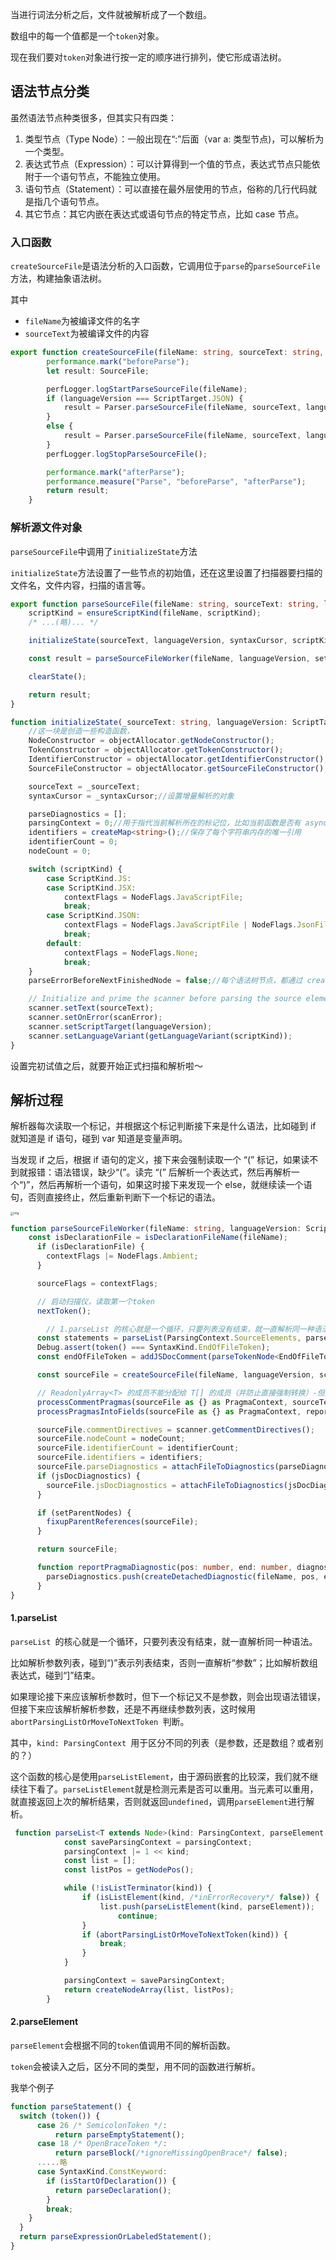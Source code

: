  当进行词法分析之后，文件就被解析成了一个数组。

数组中的每一个值都是一个`token`对象。

现在我们要对`token`对象进行按一定的顺序进行排列，使它形成语法树。

## 语法节点分类

虽然语法节点种类很多，但其实只有四类：

1. 类型节点（Type Node）：一般出现在“:”后面（var a: 类型节点)，可以解析为一个类型。
2. 表达式节点（Expression）：可以计算得到一个值的节点，表达式节点只能依附于一个语句节点，不能独立使用。
3. 语句节点（Statement）：可以直接在最外层使用的节点，俗称的几行代码就是指几个语句节点。
4. 其它节点：其它内嵌在表达式或语句节点的特定节点，比如 case 节点。

### 入口函数

`createSourceFile`是语法分析的入口函数，它调用位于`parse`的`parseSourceFile`方法，构建抽象语法树。

其中

- `fileName`为被编译文件的名字
- `sourceText`为被编译文件的内容

```typescript
export function createSourceFile(fileName: string, sourceText: string, languageVersion: ScriptTarget, setParentNodes = false, scriptKind?: ScriptKind): SourceFile {
        performance.mark("beforeParse");
        let result: SourceFile;

        perfLogger.logStartParseSourceFile(fileName);
        if (languageVersion === ScriptTarget.JSON) {
            result = Parser.parseSourceFile(fileName, sourceText, languageVersion, /*syntaxCursor*/ undefined, setParentNodes, ScriptKind.JSON);
        }
        else {
            result = Parser.parseSourceFile(fileName, sourceText, languageVersion, /*syntaxCursor*/ undefined, setParentNodes, scriptKind);
        }
        perfLogger.logStopParseSourceFile();

        performance.mark("afterParse");
        performance.measure("Parse", "beforeParse", "afterParse");
        return result;
    }
```

### 解析源文件对象

`parseSourceFile`中调用了`initializeState`方法

`initializeState`方法设置了一些节点的初始值，还在这里设置了扫描器要扫描的文件名，文件内容，扫描的语言等。

```typescript
export function parseSourceFile(fileName: string, sourceText: string, languageVersion: ScriptTarget, syntaxCursor: IncrementalParser.SyntaxCursor | undefined, setParentNodes = false, scriptKind?: ScriptKind): SourceFile {
    scriptKind = ensureScriptKind(fileName, scriptKind);
    /* ...(略)... */

    initializeState(sourceText, languageVersion, syntaxCursor, scriptKind);

    const result = parseSourceFileWorker(fileName, languageVersion, setParentNodes, scriptKind);

    clearState();

    return result;
}

function initializeState(_sourceText: string, languageVersion: ScriptTarget, _syntaxCursor: IncrementalParser.SyntaxCursor | undefined, scriptKind: ScriptKind) {
  	//这一块是创造一些构造函数，
    NodeConstructor = objectAllocator.getNodeConstructor();
    TokenConstructor = objectAllocator.getTokenConstructor();
    IdentifierConstructor = objectAllocator.getIdentifierConstructor();
    SourceFileConstructor = objectAllocator.getSourceFileConstructor();

    sourceText = _sourceText;
    syntaxCursor = _syntaxCursor;//设置增量解析的对象

    parseDiagnostics = [];
    parsingContext = 0;//用于指代当前解析所在的标记位，比如当前函数是否有 async，这样可以判断 await 是否合法
    identifiers = createMap<string>();//保存了每个字符串内存的唯一引用
    identifierCount = 0;
    nodeCount = 0;

    switch (scriptKind) {
        case ScriptKind.JS:
        case ScriptKind.JSX:
            contextFlags = NodeFlags.JavaScriptFile;
            break;
        case ScriptKind.JSON:
            contextFlags = NodeFlags.JavaScriptFile | NodeFlags.JsonFile;
            break;
        default:
            contextFlags = NodeFlags.None;
            break;
    }
    parseErrorBeforeNextFinishedNode = false;//每个语法树节点，都通过 createNode 创建，然后结束时会调用 finishNode，如果在解析一个语法树节点时出现错误（可能是词法扫描错误、也可能是语法错误），都会把 parseErrorBeforeNextFinishedNode 改成 true，在 finishNode 中会判断这个变量，然后标记这个语法树节点存在语法错误。TypeScript 比其它语法解析器强大的地方在于碰到语法错误后并不会终止解析，而是尝试修复源码。（因为在编辑器环境，不可能因为存在错误就停止自动补全）。这里标记节点语法错误，是为了下次增量解析时禁止重用此节点。

    // Initialize and prime the scanner before parsing the source elements.
    scanner.setText(sourceText);
    scanner.setOnError(scanError);
    scanner.setScriptTarget(languageVersion);
    scanner.setLanguageVariant(getLanguageVariant(scriptKind));
}
```

设置完初试值之后，就要开始正式扫描和解析啦～

## 解析过程

解析器每次读取一个标记，并根据这个标记判断接下来是什么语法，比如碰到 if 就知道是 if 语句，碰到 var 知道是变量声明。

当发现 if 之后，根据 if 语句的定义，接下来会强制读取一个 “(” 标记，如果读不到就报错：语法错误，缺少“(”。读完 “(” 后解析一个表达式，然后再解析一个“)”，然后再解析一个语句，如果这时接下来发现一个 else，就继续读一个语句，否则直接终止，然后重新判断下一个标记的语法。

<img src="https://img2018.cnblogs.com/i-beta/158732/202002/158732-20200208212256029-1239221510.png" alt="img" style="zoom: 33%;" />

```typescript
function parseSourceFileWorker(fileName: string, languageVersion: ScriptTarget, setParentNodes: boolean, scriptKind: ScriptKind): SourceFile {
    const isDeclarationFile = isDeclarationFileName(fileName);
      if (isDeclarationFile) {
        contextFlags |= NodeFlags.Ambient;
      }

      sourceFlags = contextFlags;

      // 启动扫描仪，读取第一个token
      nextToken();

  		// 1.parseList 的核心就是一个循环，只要列表没有结束，就一直解析同一种语法。
      const statements = parseList(ParsingContext.SourceElements, parseStatement);
      Debug.assert(token() === SyntaxKind.EndOfFileToken);
      const endOfFileToken = addJSDocComment(parseTokenNode<EndOfFileToken>());

      const sourceFile = createSourceFile(fileName, languageVersion, scriptKind, isDeclarationFile, statements, endOfFileToken, sourceFlags);

      // ReadonlyArray<T> 的成员不能分配给 T[] 的成员（并防止直接强制转换）-但这是我们设置这些成员的地方，以便将来它们可以是只读的
      processCommentPragmas(sourceFile as {} as PragmaContext, sourceText);
      processPragmasIntoFields(sourceFile as {} as PragmaContext, reportPragmaDiagnostic);

      sourceFile.commentDirectives = scanner.getCommentDirectives();
      sourceFile.nodeCount = nodeCount;
      sourceFile.identifierCount = identifierCount;
      sourceFile.identifiers = identifiers;
      sourceFile.parseDiagnostics = attachFileToDiagnostics(parseDiagnostics, sourceFile);
      if (jsDocDiagnostics) {
        sourceFile.jsDocDiagnostics = attachFileToDiagnostics(jsDocDiagnostics, sourceFile);
      }

      if (setParentNodes) {
        fixupParentReferences(sourceFile);
      }

      return sourceFile;

      function reportPragmaDiagnostic(pos: number, end: number, diagnostic: DiagnosticMessage) {
        parseDiagnostics.push(createDetachedDiagnostic(fileName, pos, end, diagnostic));
      }
}
```

#### 1.parseList

`parseList `的核心就是一个循环，只要列表没有结束，就一直解析同一种语法。

比如解析参数列表，碰到“)”表示列表结束，否则一直解析“参数”；比如解析数组表达式，碰到“]”结束。

如果理论接下来应该解析参数时，但下一个标记又不是参数，则会出现语法错误，但接下来应该解析解析参数，还是不再继续参数列表，这时候用 `abortParsingListOrMoveToNextToken `判断。

其中，`kind: ParsingContext `用于区分不同的列表（是参数，还是数组？或者别的？）

这个函数的核心是使用`parseListElement`，由于源码嵌套的比较深，我们就不继续往下看了。`parseListElement`就是检测元素是否可以重用。当元素可以重用，就直接返回上次的解析结果，否则就返回`undefined`，调用`parseElement`进行解析。

```typescript
 function parseList<T extends Node>(kind: ParsingContext, parseElement: () => T): NodeArray<T> {
            const saveParsingContext = parsingContext;
            parsingContext |= 1 << kind;
            const list = [];
            const listPos = getNodePos();

            while (!isListTerminator(kind)) {
                if (isListElement(kind, /*inErrorRecovery*/ false)) {
                    list.push(parseListElement(kind, parseElement));
                    	continue;
                }
                if (abortParsingListOrMoveToNextToken(kind)) {
                    break;
                }
            }

            parsingContext = saveParsingContext;
            return createNodeArray(list, listPos);
        }
```

#### 2.parseElement

`parseElement`会根据不同的`token`值调用不同的解析函数。

`token`会被读入之后，区分不同的类型，用不同的函数进行解析。

我举个例子

```typescript
function parseStatement() {
  switch (token()) {
      case 26 /* SemicolonToken */:
          return parseEmptyStatement();
      case 18 /* OpenBraceToken */:
          return parseBlock(/*ignoreMissingOpenBrace*/ false);
      .....略
      case SyntaxKind.ConstKeyword:
        if (isStartOfDeclaration()) {
          return parseDeclaration();
        }
        break;
    }
  }
  return parseExpressionOrLabeledStatement();
}
```

